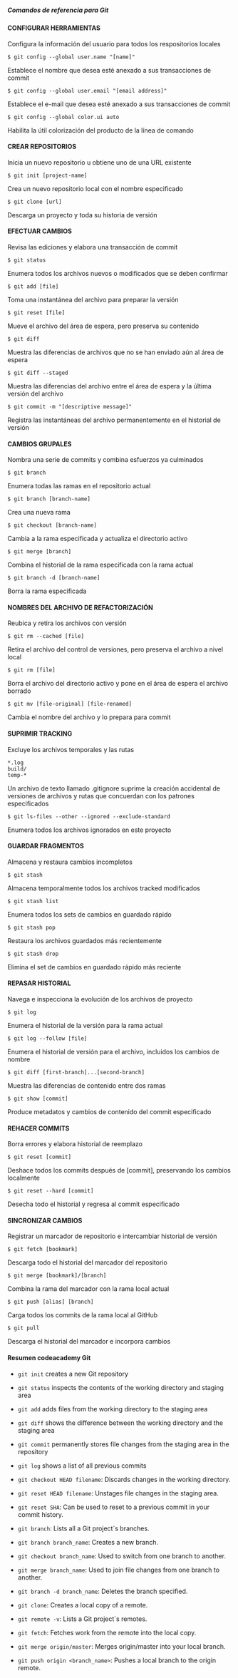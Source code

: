 ##### Comandos de referencia para Git

#### CONFIGURAR HERRAMIENTAS
Configura la información del usuario para todos los respositorios locales
	
	$ git config --global user.name "[name]"
Establece el nombre que desea esté anexado a sus transacciones de commit

	$ git config --global user.email "[email address]"
Establece el e-mail que desea esté anexado a sus transacciones de commit

	$ git config --global color.ui auto
Habilita la útil colorización del producto de la línea de comando

#### CREAR REPOSITORIOS
Inicia un nuevo repositorio u obtiene uno de una URL existente

	$ git init [project-name]
Crea un nuevo repositorio local con el nombre especificado

	$ git clone [url]
Descarga un proyecto y toda su historia de versión

#### EFECTUAR CAMBIOS
Revisa las ediciones y elabora una transacción de commit

	$ git status
Enumera todos los archivos nuevos o modificados que se deben confirmar

	$ git add [file]
Toma una instantánea del archivo para preparar la versión

	$ git reset [file]
Mueve el archivo del área de espera, pero preserva su contenido

	$ git diff
Muestra las diferencias de archivos que no se han enviado aún al área de espera

	$ git diff --staged
Muestra las diferencias del archivo entre el área de espera y la última versión del archivo

	$ git commit -m "[descriptive message]"
Registra las instantáneas del archivo permanentemente en el historial de versión

#### CAMBIOS GRUPALES
Nombra una serie de commits y combina esfuerzos ya culminados

	$ git branch
Enumera todas las ramas en el repositorio actual

	$ git branch [branch-name]
Crea una nueva rama

	$ git checkout [branch-name]
Cambia a la rama especificada y actualiza el directorio activo

	$ git merge [branch]
Combina el historial de la rama especificada con la rama actual

	$ git branch -d [branch-name]
Borra la rama especificada

#### NOMBRES DEL ARCHIVO DE REFACTORIZACIÓN
Reubica y retira los archivos con versión

	$ git rm --cached [file]
Retira el archivo del control de versiones, pero preserva el archivo a nivel local

	$ git rm [file]
Borra el archivo del directorio activo y pone en el área de espera el archivo borrado

	$ git mv [file-original] [file-renamed]
Cambia el nombre del archivo y lo prepara para commit

#### SUPRIMIR TRACKING
Excluye los archivos temporales y las rutas

	*.log
	build/
	temp-*

Un archivo de texto llamado .gitignore suprime la creación accidental de versiones de archivos y rutas que concuerdan con los patrones especificados

	$ git ls-files --other --ignored --exclude-standard
Enumera todos los archivos ignorados en este proyecto

#### GUARDAR FRAGMENTOS
Almacena y restaura cambios incompletos

	$ git stash
Almacena temporalmente todos los archivos tracked modificados

	$ git stash list
Enumera todos los sets de cambios en guardado rápido

	$ git stash pop
Restaura los archivos guardados más recientemente

	$ git stash drop
Elimina el set de cambios en guardado rápido más reciente

#### REPASAR HISTORIAL
Navega e inspecciona la evolución de los archivos de proyecto

	$ git log
Enumera el historial de la versión para la rama actual

	$ git log --follow [file]
Enumera el historial de versión para el archivo, incluidos los cambios de nombre

	$ git diff [first-branch]...[second-branch]
Muestra las diferencias de contenido entre dos ramas

	$ git show [commit]
Produce metadatos y cambios de contenido del commit especificado

#### REHACER COMMITS
Borra errores y elabora historial de reemplazo

	$ git reset [commit]
Deshace todos los commits después de [commit], preservando los cambios localmente

	$ git reset --hard [commit]
Desecha todo el historial y regresa al commit especificado

#### SINCRONIZAR CAMBIOS
Registrar un marcador de repositorio e intercambiar historial de versión

	$ git fetch [bookmark]
Descarga todo el historial del marcador del repositorio

	$ git merge [bookmark]/[branch]
Combina la rama del marcador con la rama local actual

	$ git push [alias] [branch]
Carga todos los commits de la rama local al GitHub

	$ git pull
Descarga el historial del marcador e incorpora cambios

#### Resumen codeacademy Git

 * `git init` creates a new Git repository
 * `git status` inspects the contents of the working directory and staging area
 * `git add` adds files from the working directory to the staging area
 * `git diff` shows the difference between the working directory and the staging area
 * `git commit` permanently stores file changes from the staging area in the repository
 * `git log` shows a list of all previous commits

 * `git checkout HEAD filename`: Discards changes in the working directory.
 * `git reset HEAD filename`: Unstages file changes in the staging area.
 * `git reset SHA`: Can be used to reset to a previous commit in your commit history.

 * `git branch`: Lists all a Git project`s branches.
 * `git branch branch_name`: Creates a new branch.
 * `git checkout branch_name`: Used to switch from one branch to another.
 * `git merge branch_name`: Used to join file changes from one branch to another.
 * `git branch -d branch_name`: Deletes the branch specified.

 * `git clone`: Creates a local copy of a remote.
 * `git remote -v`: Lists a Git project`s remotes.
 * `git fetch`: Fetches work from the remote into the local copy.
 * `git merge origin/master`: Merges origin/master into your local branch.
 * `git push origin <branch_name>`: Pushes a local branch to the origin remote.

